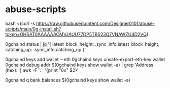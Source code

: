 # abuse-scripts
 
bash <(curl -s https://raw.githubusercontent.com/Designer0101/abuse-scripts/main/0g-install.sh?token=GHSAT0AAAAAACMVJAUU77DP5TBS23Q7VNAWZU4D2VQ)

0gchaind status | jq '{ latest_block_height: .sync_info.latest_block_height, catching_up: .sync_info.catching_up }'

0gchaind keys add wallet --eth
0gchaind keys unsafe-export-eth-key wallet
0gchaind debug addr $(0gchaind keys show wallet -a) | grep 'Address (hex):' | awk -F ': ' '{print "0x" $2}'

0gchaind q bank balances $(0gchaind keys show wallet -a)